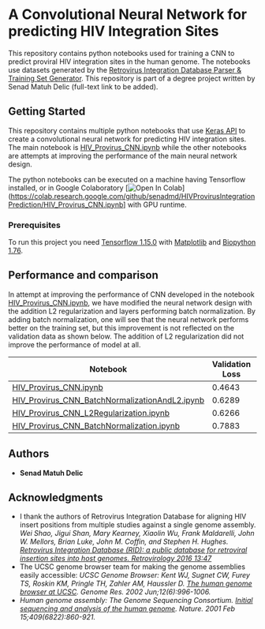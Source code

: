 # A Convolutional Neural Network for predicting HIV Integration Sites
This repository contains python notebooks used for training a CNN to predict proviral HIV integration sites in the human genome. The notebooks use datasets generated by the [Retrovirus Integration Database Parser & Training Set Generator](https://github.com/senadmd/RetrovirusIntegrationDatabaseParser).
This repository is part of a degree project written by Senad Matuh Delic (full-text link to be added).

## Getting Started

This repository contains multiple python notebooks that use [Keras API](https://keras.io/) to create a convolutional neural network for predicting HIV integration sites. The main notebook is [HIV_Provirus_CNN.ipynb]() while the other notebooks are attempts at improving the performance of the main neural network design.  

The python notebooks can be executed on a machine having Tensorflow installed, or in Google Colaboratory [![Open In Colab](https://colab.research.google.com/assets/colab-badge.svg)](https://colab.research.google.com/github/senadmd/HIVProvirusIntegrationPrediction/HIV_Provirus_CNN.ipynb] with GPU runtime.

### Prerequisites

To run this project you need [Tensorflow 1.15.0](https://www.tensorflow.org/) with [Matplotlib](https://matplotlib.org/) and [Biopython 1.76](https://biopython.org/).

## Performance and comparison
In attempt at improving the performance of CNN developed in the notebook [HIV_Provirus_CNN.ipynb](), we have modified the neural network design with the addition L2 regularization and layers performing batch normalization. By adding batch normalization, one will see that the neural network performs better on the training set, but this improvement is not reflected on the validation data as shown below. The addition of L2 regularization did not improve the performance of model at all. 

| Notebook | Validation Loss | Validation Accuracy |
| --- | --- | --- |
| [HIV_Provirus_CNN.ipynb]()  | 0.4643 | 0.7786|
| [HIV_Provirus_CNN_BatchNormalizationAndL2.ipynb]() | 0.6289 | 0.7069 |
| [HIV_Provirus_CNN_L2Regularization.ipynb]() | 0.6266 | 0.6880 |
| [HIV_Provirus_CNN_BatchNormalization.ipynb]() | 0.7883 | 0.6467 |


## Authors

* **Senad Matuh Delic** 



## Acknowledgments

* I thank the authors of Retrovirus Integration Database for aligning HIV insert positions from multiple studies against a single genome assembly.
*Wei Shao, Jigui Shan, Mary Kearney, Xiaolin Wu, Frank Maldarelli, John W. Mellors, Brian Luke, John M. Coffin, and Stephen H. Hughes. [Retrovirus Integration Database (RID): a public database for retroviral insertion sites into host genomes. Retrovirology 2016 13:47](http://www.retrovirology.com/content/13/1/47)*
* The UCSC genome browser team for making the genome assemblies easily accessible: *UCSC Genome Browser: Kent WJ, Sugnet CW, Furey TS, Roskin KM, Pringle TH, Zahler AM, Haussler D. [The human genome browser at UCSC](http://www.genome.org/cgi/content/abstract/12/6/996). Genome Res. 2002 Jun;12(6):996-1006.*
* *Human genome assembly: The Genome Sequencing Consortium. [Initial sequencing and analysis of the human genome](http://www.nature.com/nature/journal/v409/n6822/abs/409860a0.html). Nature. 2001 Feb 15;409(6822):860-921.*